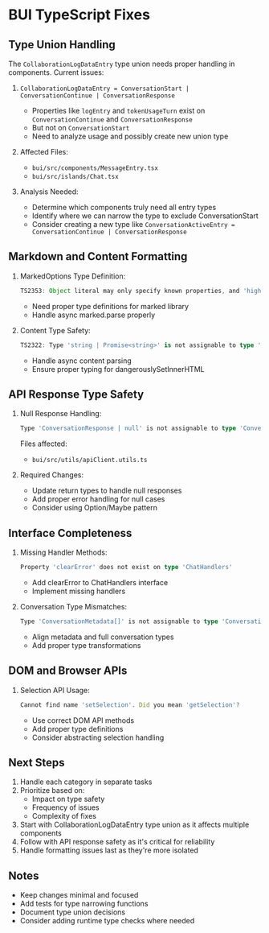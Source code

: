 # BUI TypeScript Fixes

## Type Union Handling
The `CollaborationLogDataEntry` type union needs proper handling in components. Current issues:

1. `CollaborationLogDataEntry = ConversationStart | ConversationContinue | ConversationResponse`
   - Properties like `logEntry` and `tokenUsageTurn` exist on `ConversationContinue` and `ConversationResponse`
   - But not on `ConversationStart`
   - Need to analyze usage and possibly create new union type

2. Affected Files:
   - `bui/src/components/MessageEntry.tsx`
   - `bui/src/islands/Chat.tsx`

3. Analysis Needed:
   - Determine which components truly need all entry types
   - Identify where we can narrow the type to exclude ConversationStart
   - Consider creating a new type like `ConversationActiveEntry = ConversationContinue | ConversationResponse`

## Markdown and Content Formatting
1. MarkedOptions Type Definition:
   ```typescript
   TS2353: Object literal may only specify known properties, and 'highlight' does not exist in type 'MarkedOptions'
   ```
   - Need proper type definitions for marked library
   - Handle async marked.parse properly

2. Content Type Safety:
   ```typescript
   TS2322: Type 'string | Promise<string>' is not assignable to type 'string'
   ```
   - Handle async content parsing
   - Ensure proper typing for dangerouslySetInnerHTML

## API Response Type Safety
1. Null Response Handling:
   ```typescript
   Type 'ConversationResponse | null' is not assignable to type 'ConversationResponse'
   ```
   Files affected:
   - `bui/src/utils/apiClient.utils.ts`
   
2. Required Changes:
   - Update return types to handle null responses
   - Add proper error handling for null cases
   - Consider using Option/Maybe pattern

## Interface Completeness
1. Missing Handler Methods:
   ```typescript
   Property 'clearError' does not exist on type 'ChatHandlers'
   ```
   - Add clearError to ChatHandlers interface
   - Implement missing handlers

2. Conversation Type Mismatches:
   ```typescript
   Type 'ConversationMetadata[]' is not assignable to type 'Conversation[]'
   ```
   - Align metadata and full conversation types
   - Add proper type transformations

## DOM and Browser APIs
1. Selection API Usage:
   ```typescript
   Cannot find name 'setSelection'. Did you mean 'getSelection'?
   ```
   - Use correct DOM API methods
   - Add proper type definitions
   - Consider abstracting selection handling

## Next Steps
1. Handle each category in separate tasks
2. Prioritize based on:
   - Impact on type safety
   - Frequency of issues
   - Complexity of fixes
3. Start with CollaborationLogDataEntry type union as it affects multiple components
4. Follow with API response safety as it's critical for reliability
5. Handle formatting issues last as they're more isolated

## Notes
- Keep changes minimal and focused
- Add tests for type narrowing functions
- Document type union decisions
- Consider adding runtime type checks where needed